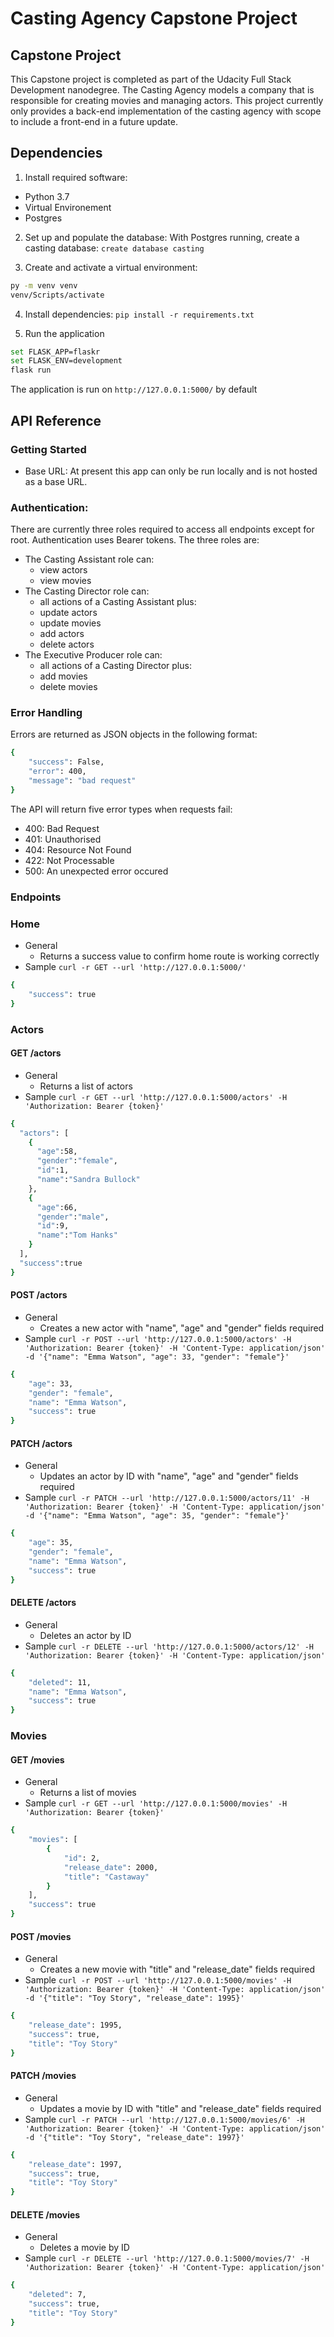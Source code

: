 # Casting Agency Capstone Project

## Capstone Project
This Capstone project is completed as part of the Udacity Full Stack Development nanodegree. The Casting Agency models a company that is responsible for creating movies and managing actors. This project currently only provides a back-end implementation of the casting agency with scope to include a front-end in a future update.

## Dependencies

1. Install required software:
  - Python 3.7
  - Virtual Environement
  - Postgres

2. Set up and populate the database:
With Postgres running, create a casting database:
`create database casting`

3. Create and activate a virtual environment:
```bash
py -m venv venv
venv/Scripts/activate
```

4. Install dependencies:
`pip install -r requirements.txt`

5. Run the application
```bash
set FLASK_APP=flaskr
set FLASK_ENV=development
flask run
```

The application is run on `http://127.0.0.1:5000/` by default

## API Reference
### Getting Started
- Base URL: At present this app can only be run locally and is not hosted as a base URL.

### Authentication: 
There are currently three roles required to access all endpoints except for root. Authentication uses Bearer tokens. The three roles are:
- The Casting Assistant role can:
  -  view actors
  -  view movies
- The Casting Director role can:
  - all actions of a Casting Assistant plus:
  - update actors
  - update movies
  - add actors
  - delete actors
- The Executive Producer role can: 
  - all actions of a Casting Director plus:
  - add movies
  - delete movies

### Error Handling
Errors are returned as JSON objects in the following format:
```bash
{
    "success": False, 
    "error": 400,
    "message": "bad request"
}
```
The API will return five error types when requests fail:

- 400: Bad Request
- 401: Unauthorised
- 404: Resource Not Found
- 422: Not Processable
- 500: An unexpected error occured

### Endpoints

### Home

- General
  - Returns a success value to confirm home route is working correctly
- Sample `curl -r GET --url 'http://127.0.0.1:5000/'`
```bash
{
    "success": true
}
```

### Actors

#### GET /actors

- General
  - Returns a list of actors
- Sample `curl -r GET --url 'http://127.0.0.1:5000/actors' -H 'Authorization: Bearer {token}'`
```bash
{
  "actors": [
    {
      "age":58,
      "gender":"female",
      "id":1,
      "name":"Sandra Bullock"
    },
    {
      "age":66,
      "gender":"male",
      "id":9,
      "name":"Tom Hanks"
    }
  ],
  "success":true
}
```

#### POST /actors

- General
  - Creates a new actor with "name", "age" and "gender" fields required
- Sample `curl -r POST --url 'http://127.0.0.1:5000/actors' -H 'Authorization: Bearer {token}' -H 'Content-Type: application/json' -d '{"name": "Emma Watson", "age": 33, "gender": "female"}'`
```bash
{
    "age": 33,
    "gender": "female",
    "name": "Emma Watson",
    "success": true
}
```

#### PATCH /actors
- General 
  - Updates an actor by ID with "name", "age" and "gender" fields required
- Sample `curl -r PATCH --url 'http://127.0.0.1:5000/actors/11' -H 'Authorization: Bearer {token}' -H 'Content-Type: application/json' -d '{"name": "Emma Watson", "age": 35, "gender": "female"}'`
```bash
{
    "age": 35,
    "gender": "female",
    "name": "Emma Watson",
    "success": true
}
```

#### DELETE /actors
- General
  - Deletes an actor by ID
- Sample `curl -r DELETE --url 'http://127.0.0.1:5000/actors/12' -H 'Authorization: Bearer {token}' -H 'Content-Type: application/json'`
```bash
{
    "deleted": 11,
    "name": "Emma Watson",
    "success": true
}
```
### Movies

#### GET /movies

- General
  - Returns a list of movies
- Sample `curl -r GET --url 'http://127.0.0.1:5000/movies' -H 'Authorization: Bearer {token}'`
```bash
{
    "movies": [
        {
            "id": 2,
            "release_date": 2000,
            "title": "Castaway"
        }
    ],
    "success": true
}
```

#### POST /movies

- General
  - Creates a new movie with "title" and "release_date" fields required
- Sample `curl -r POST --url 'http://127.0.0.1:5000/movies' -H 'Authorization: Bearer {token}' -H 'Content-Type: application/json' -d '{"title": "Toy Story", "release_date": 1995}'`
```bash
{
    "release_date": 1995,
    "success": true,
    "title": "Toy Story"
}
```

#### PATCH /movies
- General 
  - Updates a movie by ID with "title" and "release_date" fields required
- Sample `curl -r PATCH --url 'http://127.0.0.1:5000/movies/6' -H 'Authorization: Bearer {token}' -H 'Content-Type: application/json' -d '{"title": "Toy Story", "release_date": 1997}'`
```bash
{
    "release_date": 1997,
    "success": true,
    "title": "Toy Story"
}
```

#### DELETE /movies
- General
  - Deletes a movie by ID
- Sample `curl -r DELETE --url 'http://127.0.0.1:5000/movies/7' -H 'Authorization: Bearer {token}' -H 'Content-Type: application/json'`
```bash
{
    "deleted": 7,
    "success": true,
    "title": "Toy Story"
}
```
